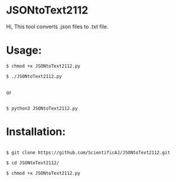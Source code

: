 # JSONtoText2112
Hi, This tool converts .json files to .txt file.

# Usage:

```
$ chmod +x JSONtoText2112.py

$ ./JSONtoText2112.py


```

or

```

$ python3 JSONtoText2112.py

```

# Installation:

```

$ git clone https://github.com/ScientificAJ/JSONtoText2112.git

$ cd JSONtoText2112/

$ chmod +x JSONtoText2112.py

```


